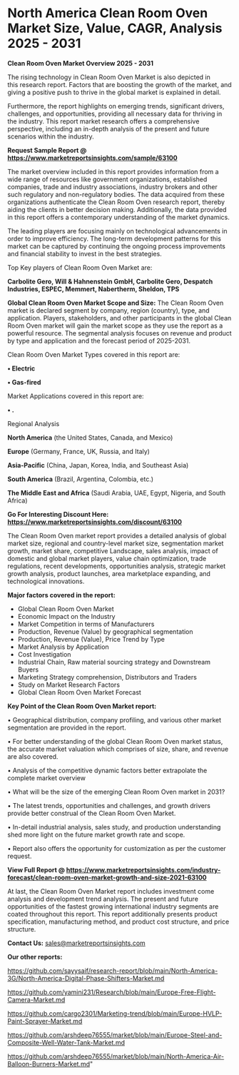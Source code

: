 # North America Clean Room Oven Market Size, Value, CAGR, Analysis 2025 - 2031

<Strong> Clean Room Oven Market Overview 2025 - 2031</strong>

The rising technology in Clean Room Oven Market is also depicted in this research report. Factors that are boosting the growth of the market, and giving a positive push to thrive in the global market is explained in detail.

Furthermore, the report highlights on emerging trends, significant drivers, challenges, and opportunities, providing all necessary data for thriving in the industry. This report market research offers a comprehensive perspective, including an in-depth analysis of the present and future scenarios within the industry.

<strong>Request Sample Report @ <a href=https://www.marketreportsinsights.com/sample/63100>https://www.marketreportsinsights.com/sample/63100</a></strong>

The market overview included in this report provides information from a wide range of resources like government organizations, established companies, trade and industry associations, industry brokers and other such regulatory and non-regulatory bodies. The data acquired from these organizations authenticate the Clean Room Oven research report, thereby aiding the clients in better decision making. Additionally, the data provided in this report offers a contemporary understanding of the market dynamics.

The leading players are focusing mainly on technological advancements in order to improve efficiency. The long-term development patterns for this market can be captured by continuing the ongoing process improvements and financial stability to invest in the best strategies.

Top Key players of Clean Room Oven Market are:

<strong>Carbolite Gero, Will & Hahnenstein GmbH, Carbolite Gero, Despatch Industries, ESPEC, Memmert, Nabertherm, Sheldon, TPS</strong>

<strong><b>Global Clean Room Oven Market Scope and Size:</b></strong>
The Clean Room Oven market is declared segment by company, region (country), type, and application. Players, stakeholders, and other participants in the global Clean Room Oven market will gain the market scope as they use the report as a powerful resource. The segmental analysis focuses on revenue and product by type and application and the forecast period of 2025-2031.

Clean Room Oven Market Types covered in this report are:

<strong>• Electric

• Gas-fired</strong>

Market Applications covered in this report are:

<strong>• .</strong> 

Regional Analysis

<strong>North America</strong> (the United States, Canada, and Mexico)

<strong>Europe</strong> (Germany, France, UK, Russia, and Italy)

<strong>Asia-Pacific</strong> (China, Japan, Korea, India, and Southeast Asia)

<strong>South America</strong> (Brazil, Argentina, Colombia, etc.)

<strong>The Middle East and Africa</strong> (Saudi Arabia, UAE, Egypt, Nigeria, and South Africa)

<strong>Go For Interesting Discount Here: <a href=https://www.marketreportsinsights.com/discount/63100>https://www.marketreportsinsights.com/discount/63100</a></strong>

The Clean Room Oven market report provides a detailed analysis of global market size, regional and country-level market size, segmentation market growth, market share, competitive Landscape, sales analysis, impact of domestic and global market players, value chain optimization, trade regulations, recent developments, opportunities analysis, strategic market growth analysis, product launches, area marketplace expanding, and technological innovations.

<strong><b>Major factors covered in the report:</b></strong>
<ul>
  <li>Global Clean Room Oven Market </li>
  <li>Economic Impact on the Industry</li>
  <li>Market Competition in terms of Manufacturers</li>
  <li>Production, Revenue (Value) by geographical segmentation</li>
  <li>Production, Revenue (Value), Price Trend by Type</li>
  <li>Market Analysis by Application</li>
  <li>Cost Investigation</li>
  <li>Industrial Chain, Raw material sourcing strategy and Downstream Buyers</li>
  <li>Marketing Strategy comprehension, Distributors and Traders</li>
  <li>Study on Market Research Factors</li>
  <li>Global Clean Room Oven Market Forecast</li>
</ul>

<strong><b>Key Point of the Clean Room Oven Market report:</b></strong>

• Geographical distribution, company profiling, and various other market segmentation are provided in the report.

• For better understanding of the global Clean Room Oven market status, the accurate market valuation which comprises of size, share, and revenue are also covered.

• Analysis of the competitive dynamic factors better extrapolate the complete market overview

• What will be the size of the emerging Clean Room Oven market in 2031?

• The latest trends, opportunities and challenges, and growth drivers provide better construal of the Clean Room Oven Market.

• In-detail industrial analysis, sales study, and production understanding shed more light on the future market growth rate and scope.

• Report also offers the opportunity for customization as per the customer request.

<strong><b>View Full Report @ <a href=https://www.marketreportsinsights.com/industry-forecast/clean-room-oven-market-growth-and-size-2021-63100>https://www.marketreportsinsights.com/industry-forecast/clean-room-oven-market-growth-and-size-2021-63100</a></b></strong>


At last, the Clean Room Oven Market report includes investment come analysis and development trend analysis. The present and future opportunities of the fastest growing international industry segments are coated throughout this report. This report additionally presents product specification, manufacturing method, and product cost structure, and price structure.

<strong>Contact Us:</strong>
sales@marketreportsinsights.com

<strong>Our other reports:</strong>

<a href=https://github.com/sayysaif/research-report/blob/main/North-America-3G/North-America-Digital-Phase-Shifters-Market.md>https://github.com/sayysaif/research-report/blob/main/North-America-3G/North-America-Digital-Phase-Shifters-Market.md</a>

<a href=https://github.com/yamini231/Research/blob/main/Europe-Free-Flight-Camera-Market.md>https://github.com/yamini231/Research/blob/main/Europe-Free-Flight-Camera-Market.md</a>

<a href=https://github.com/cargo2301/Marketing-trend/blob/main/Europe-HVLP-Paint-Sprayer-Market.md>https://github.com/cargo2301/Marketing-trend/blob/main/Europe-HVLP-Paint-Sprayer-Market.md</a>

<a href=https://github.com/arshdeep76555/market/blob/main/Europe-Steel-and-Composite-Well-Water-Tank-Market.md>https://github.com/arshdeep76555/market/blob/main/Europe-Steel-and-Composite-Well-Water-Tank-Market.md</a>

<a href=https://github.com/arshdeep76555/market/blob/main/North-America-Air-Balloon-Burners-Market.md>https://github.com/arshdeep76555/market/blob/main/North-America-Air-Balloon-Burners-Market.md</a>"
